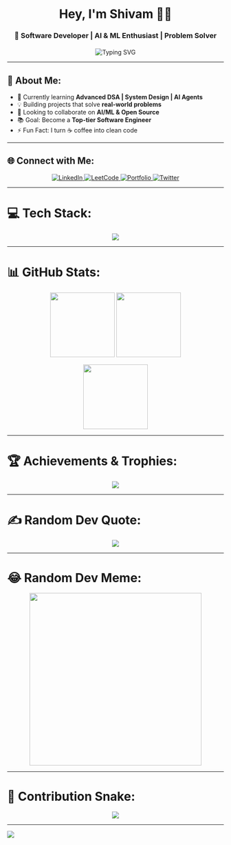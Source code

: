 <!-- 👋 Hero Section -->
<h1 align="center">Hey, I'm Shivam 👨‍💻</h1>
<h3 align="center">🚀 Software Developer | AI & ML Enthusiast | Problem Solver</h3>

<!-- Typing Animation perfectly centered -->
<div align="center" style="margin-top: 20px;">
  <img src="https://readme-typing-svg.herokuapp.com?font=Fira+Code&size=22&pause=1000&color=1AFFD5&center=true&vCenter=true&width=500&lines=Passionate+Developer+%F0%9F%92%BB;AI+%26+ML+Explorer+%F0%9F%A4%96;Loves+DSA+%26+System+Design;Always+Learning+New+Tech!+%F0%9F%94%A5" alt="Typing SVG" />
</div>

---

## 💫 About Me:
- 🌱 Currently learning **Advanced DSA | System Design | AI Agents**  
- 💡 Building projects that solve **real-world problems**  
- 👯 Looking to collaborate on **AI/ML & Open Source**  
- 📚 Goal: Become a **Top-tier Software Engineer**  
- ⚡ Fun Fact: I turn ☕ coffee into clean code  

---

## 🌐 Connect with Me:
<p align="center">
  <a href="[https://linkedin.com/in/YOUR-LINKEDIN](https://www.linkedin.com/in/shivam-sharma-6756962b0/)" target="_blank">
    <img src="https://img.shields.io/badge/LinkedIn-0077B5.svg?logo=linkedin&logoColor=white" alt="LinkedIn"/>
  </a>
  <a href="https://leetcode.com/YOUR-LEETCODE" target="_blank">
    <img src="https://img.shields.io/badge/LeetCode-FFA116?logo=LeetCode&logoColor=white" alt="LeetCode"/>
  </a>
  <a href="https://your-portfolio-link.com" target="_blank">
    <img src="https://img.shields.io/badge/Portfolio-000000?logo=firefox&logoColor=white" alt="Portfolio"/>
  </a>
  <a href="https://twitter.com/YOUR-TWITTER" target="_blank">
    <img src="https://img.shields.io/badge/Twitter-1DA1F2?logo=Twitter&logoColor=white" alt="Twitter"/>
  </a>
</p>

---

# 💻 Tech Stack:
<p align="center">
  <img src="https://skillicons.dev/icons?i=cpp,python,java,js,react,nodejs,express,mongodb,mysql,aws,git,html,css" />
</p>

---

# 📊 GitHub Stats:
<p align="center">
  <img src="https://github-readme-stats.vercel.app/api?username=02SHIVAM3&theme=tokyonight&hide_border=false&include_all_commits=false&count_private=true" height="150px"/>
  <img src="https://github-readme-streak-stats.herokuapp.com/?user=02SHIVAM3&theme=tokyonight&hide_border=false" height="150px"/>
</p>

<p align="center">
  <img src="https://github-readme-stats.vercel.app/api/top-langs/?username=02SHIVAM3&theme=tokyonight&hide_border=false&layout=compact" height="150px"/>
</p>

---

# 🏆 Achievements & Trophies:
<p align="center">
  <img src="https://github-profile-trophy.vercel.app/?username=02SHIVAM3&theme=radical&no-frame=false&no-bg=true&margin-w=15" />
</p>

---

# ✍️ Random Dev Quote:
<p align="center">
  <img src="https://quotes-github-readme.vercel.app/api?type=horizontal&theme=tokyonight" />
</p>

---

# 😂 Random Dev Meme:
<p align="center">
  <img src="https://random-memer.herokuapp.com/" width="400px"/>
</p>

---

# 🐍 Contribution Snake:
<p align="center">
  <img src="https://github.com/02SHIVAM3/02SHIVAM3/blob/output/github-contribution-grid-snake.svg" />
</p>

---

[![](https://visitcount.itsvg.in/api?id=02SHIVAM3&icon=5&color=6)](https://visitcount.itsvg.in)
